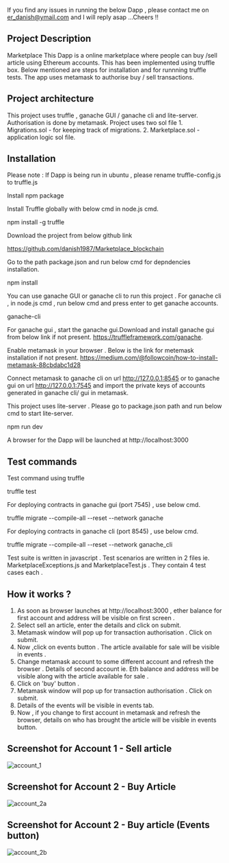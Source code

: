 If you find any issues in running the below Dapp , please contact me on er_danish@ymail.com and I will reply asap ...Cheers !!

## Project Description

Marketplace
This Dapp is a online marketplace where people can buy /sell article using Ethereum accounts. This has been implemented using truffle box. Below mentioned are steps for installation and for runnning truffle tests. The app uses metamask to authorise buy / sell transactions.

## Project architecture

This project uses truffle , ganache GUI / ganache cli and lite-server. Authorisation is done by metamask. 
Project uses two sol file 
    1.  Migrations.sol - for keeping track of migrations.
    2.  Marketplace.sol - application logic sol file.

## Installation

Please note : If Dapp is being run in ubuntu , please rename truffle-config.js to truffle.js

Install npm package

Install Truffle globally with below cmd in node.js cmd.

   npm install -g truffle

Download the project from below github link

   https://github.com/danish1987/Marketplace_blockchain

Go to the path package.json and run below cmd for depndencies installation.

   npm install

You can use ganache GUI or ganache cli to run this project .
For ganache cli , in node.js cmd , run below cmd and press enter to get ganache accounts.

  ganache-cli

For ganache gui , start the ganache gui.Download and install ganache gui from below link if not present.
   https://truffleframework.com/ganache.

Enable metamask in your browser . Below is the link for metemask installation if not present.
   https://medium.com/@followcoin/how-to-install-metamask-88cbdabc1d28

Connect metamask to ganache cli on url http://127.0.0.1:8545 or to ganache gui on url http://127.0.0.1:7545   and import the private keys of accounts generated in ganache cli/ gui in metamask.

This project uses lite-server . Please go to package.json path and run below cmd to start lite-server.

   npm run dev

A browser for the Dapp will be launched at http://localhost:3000 

## Test commands

Test command using truffle

   truffle test

For deploying contracts in ganache gui (port 7545) , use below cmd.

   truffle migrate --compile-all --reset --network ganache

For deploying contracts in ganache cli (port 8545) , use below cmd.

   truffle migrate --compile-all --reset --network ganache_cli

Test suite is written in javascript . Test scenarios are written in 2 files ie. MarketplaceExceptions.js and MarketplaceTest.js . They contain 4 test cases each .

## How it works ?

1.  As soon as browser launches at http://localhost:3000 , ether balance for first account and address will be visible on first screen .
2.  Select sell an article, enter the details and click on submit.
3.  Metamask window will pop up for transaction authorisation . Click on submit.
3.  Now ,click on events button . The article available for sale will be visible in events .
4.  Change metamask account to some different account and refresh the browser . Details of second account ie. Eth balance and address will be visible along with the article available for sale .
5.  Click on 'buy' button .
6.  Metamask window will pop up for transaction authorisation . Click on submit.
7.  Details of the events will be visible in events tab.
8.  Now , if you change to first account in metamask and refresh the browser, details on who has brought the article will be visible in events button.

## Screenshot for Account 1 - Sell article

![account_1](https://user-images.githubusercontent.com/33827810/44811615-ad233080-abf2-11e8-8d64-8f3a15bf4c58.JPG)

## Screenshot for Account 2 - Buy Article

![account_2a](https://user-images.githubusercontent.com/33827810/44811732-068b5f80-abf3-11e8-937f-d6f36206e4b7.JPG)

## Screenshot for Account 2 - Buy article (Events button)

![account_2b](https://user-images.githubusercontent.com/33827810/44811851-4a7e6480-abf3-11e8-956d-8a53ec87a619.JPG)

